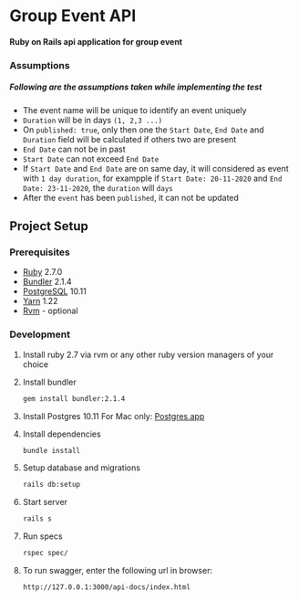 # Group Event API

####  Ruby on Rails api application for group event
### Assumptions
##### Following are the assumptions taken while implementing the test
* The event name will be unique to identify an event uniquely
* `Duration` will be in days `(1, 2,3 ...)`
* On `published: true`, only then one the `Start Date`, `End Date` and `Duration` field will be calculated  if others two are present
* `End Date` can not be in past
* `Start Date` can not exceed `End Date`
* If `Start Date` and `End Date` are on same day, it will considered as event with `1 day duration`, for exampple if `Start Date: 20-11-2020` and `End Date: 23-11-2020`, the `duration` will `days`
* After the `event` has been `published`, it can not be updated

## Project Setup
### Prerequisites
- [Ruby](https://www.ruby-lang.org/en/) 2.7.0
- [Bundler](https://bundler.io/) 2.1.4
- [PostgreSQL](https://www.postgresql.org/) 10.11
- [Yarn](https://yarnpkg.com/) 1.22
- [Rvm](https://rvm.io/) - optional

### Development
1. Install ruby 2.7 via rvm or any other ruby version managers of your choice

2. Install bundler
    ```bash
    gem install bundler:2.1.4
    ```
3. Install Postgres 10.11
    For Mac only: [Postgres.app](https://postgresapp.com/)

4. Install dependencies
    ```bash
    bundle install
    ```
5. Setup database and migrations
    ```bash
    rails db:setup
    ```
6. Start server
    ```bash
    rails s
    ```

6. Run specs
    ```bash
    rspec spec/
    ```
7. To run swagger, enter the following url in browser:
    ```bash
    http://127.0.0.1:3000/api-docs/index.html
